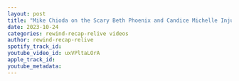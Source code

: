 ```yaml
---
layout: post
title: "Mike Chioda on the Scary Beth Phoenix and Candice Michelle Injury That Got him in Trouble"
date: 2023-10-24
categories: rewind-recap-relive videos
author: rewind-recap-relive
spotify_track_id: 
youtube_video_id: uxVPltaLOrA
apple_track_id: 
youtube_metadata: 
---
```

